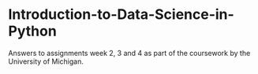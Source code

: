 # Introduction-to-Data-Science-in-Python

Answers to assignments week 2, 3 and 4 as part of the coursework by the University of Michigan.
